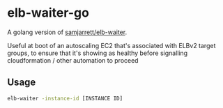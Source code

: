 # elb-waiter-go

A golang version of [samjarrett/elb-waiter](https://github.com/samjarrett/elb-waiter).

Useful at boot of an autoscaling EC2 that's associated with ELBv2 target groups,
to ensure that it's showing as healthy before signalling cloudformation / other
automation to proceed

## Usage

```bash
elb-waiter -instance-id [INSTANCE ID]
```
